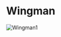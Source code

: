 # Wingman
![Wingman1](https://user-images.githubusercontent.com/95850920/226223425-4be9aab4-3093-4fb8-86fb-50d03c8ecd9c.jpg)
